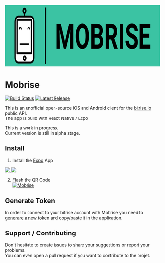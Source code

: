 <img src="https://github.com/Mikadoh/Mobrise/raw/master/src/assets/banner.png" height="200" />


# Mobrise
[![Build Status](https://www.bitrise.io/app/28bd8b82304d63c3/status.svg?token=7_Vdp2MoJ3cDK7J1zyztyg&branch=master)](https://www.bitrise.io/app/28bd8b82304d63c3) 
[![Latest Release](http://github-release-version.herokuapp.com/github/Mikadoh/Mobrise/release.svg?style=flatr)](https://github.com/Mikadoh/Mobrise/releases/latest) 

This is an unofficial open-source iOS and Android client for the [bitrise.io](http://bitrise.io) public API.  
The app is build with React Native / Expo  

This is a work in progress.  
Current version is still in alpha stage.  

## Install

1. Install the [Expo](http://expo.io) App  
<a href="https://itunes.apple.com/app/apple-store/id982107779?ct=www&mt=8">
 <img src="https://d30j33t1r58ioz.cloudfront.net/static/download-apple.png?4e7256de056bfc6d3eaf8d79e3f84c86" width="150" />
</a>
<a href="https://play.google.com/store/apps/details?id=host.exp.exponent&referrer=www">
 <img src="https://d30j33t1r58ioz.cloudfront.net/static/download-google.png?4e7256de056bfc6d3eaf8d79e3f84c86" width="150" />
</a>  

2. Flash the QR Code  
[![Mobrise](https://lh5.googleusercontent.com/LfSozPH1lvEyUA1KZY56E2jOIHSYwSNsOTDkSk2L_6znjIxkQjACT2Fb3-0WXVQ3j-o6zAxkF_o0f6s=w2501-h1300)](https://expo.io/@mikadoh/mobrise)

## Generate Token

In order to connect to your bitrise account with Mobrise you need to [generare a new token](https://www.bitrise.io/me/profile#/security) and copy/paste it in the application.


## Support / Contributing

 Don't hesitate to create issues to share your suggestions or report your problems.  
 You can even open a pull request if you want to contribute to the projet.
 
